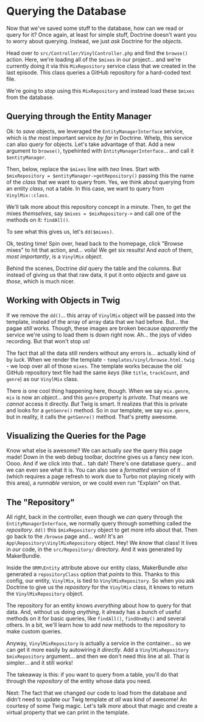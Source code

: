 # Querying the Database

Now that we've saved some stuff to the database, how can we read or query for it?
Once again, at least for simple stuff, Doctrine doesn't want you to worry about
querying. Instead, we just *ask* Doctrine for the *objects*.

Head over to `src/Controller/VinylController.php` and find the `browse()` action.
Here, we're loading all of the `$mixes` in our project... and we're currently
doing it via this `MixRepository` service class that we created in the last episode.
This class queries a GitHub repository for a hard-coded text file.

We're going to *stop* using this `MixRepository` and instead load these `$mixes`
from the database.

## Querying through the Entity Manager

Ok: to *save* objects, we leveraged the `EntityManagerInterface` service, which is
*the* most important service *by far* in Doctrine. Whelp, this service can also
*query* for objects. Let's take advantage of that. Add a new argument to `browse()`,
typehinted with `EntityManagerInterface`... and call it `$entityManager`.

Then, below, replace the `$mixes` line with *two* lines. Start with
`$mixRepository = $entityManager->getRepository()` passing this the name of the
*class* that we want to query from. Yes, we think about querying from an entity
*class*, not a table. In this case, we want to query from `VinylMix::class`.

We'll talk more about this repository concept in a minute. Then, to get the mixes
*themselves*, say `$mixes = $mixRepository->` and call one of the methods
on it: `findAll()`.

To see what this gives us, let's `dd($mixes)`.

Ok, testing time! Spin over, head back to the homepage, click "Browse mixes" to hit
that action, and... voila! We get six results! And *each* of them, *most importantly*,
is a `VinylMix` *object*.

Behind the scenes, Doctrine *did* query the table and the columns. But instead of
giving us that that raw data, it put it onto *objects* and gave us *those*, which
is much nicer.

## Working with Objects in Twig

If we remove the `dd()`... this array of `VinylMix` object will be passed into the
template, instead of the array of array data that we had before. But... the pagae
*still* works. Though, these images are broken because *apparently* the service we're
using to load them is down right now. Ah... the joys of video recording. But that
won't stop us!

The fact that all the data still renders without any errors is... actually kind of
by *luck*. When we render the template - `templates/vinyl/browse.html.twig` -
we loop over all of those `mixes`. The template works because the old GitHub repository
text file had the same *keys* (like `title`, `trackCount`, and `genre`) as our
`VinylMix` class.

There *is* one cool thing happening here, though. When we say `mix.genre`,
`mix` is now an *object*... and this `genre` property is *private*. That means we
*cannot* access it directly. *But* Twig is smart. It realizes that this is private
and looks for a `getGenre()` method. So in our template, we say `mix.genre`,
but in reality, it calls the `getGenre()` method. That's pretty awesome.

## Visualizing the Queries for the Page

Know what else is awesome? We can actually *see* the query this page made! Down in
the web debug toolbar, doctrine gives us a fancy new icon. Oooo. And if we click
into that... tah dah! There's one database query... and we can even see what it is.
You can also see a *formatted* version of it (which requires a page refresh to work
due to Turbo not playing nicely with this area), a *runnable* version, or we could
even run "Explain" on that.

## The "Repository"

All right, back in the controller, even though we *can* query through the
`EntityManagerInterface`, we normally query through something called the *repository*.
`dd()` this `$mixRepository` object to get more info about that. Then go back
to the `/browse` page and... woh! It's an
`App\Repository\VinylMixRepository` object. Hey! We *know* that class! It lives
in *our* code, in the `src/Repository/` directory. And it was generated by MakerBundle.

Inside the `ORM\Entity` attribute above our entity class, MakerBundle *also*
generated a `repositoryClass` option that *points* to this. Thanks to this config,
our entity, `VinylMix`, is tied to `VinylMixRepository`. So when you ask Doctrine
to give us the *repository* for the `VinylMix` class, it knows to return the
`VinylMixRepository` object.

The repository for an entity knows *everything* about how to query for that data.
And, without us doing *anything*, it already has a bunch of useful methods on it
for basic queries, like `findAll()`, `findOneBy()` and several others. In a bit,
we'll learn how to add *new* methods to the repository to make custom queries.

Anyway, `VinylMixRepository` is actually a service in the container... so we can
get it more easily by autowiring it *directly*. Add a
`VinylMixRepository $mixRepository` argument... and then we don't need this line
at all. That is simpler... and it still works!

The takeaway is this: if you want to query from a table, you'll do that through
the *repository* of the entity whose data you need.

Next: The fact that we changed our code to load from the database and didn't need to
update our Twig template *at all* was kind of awesome! An courtesy of some Twig magic.
Let's talk *more* about that magic and create a virtual property that we can print in
the template.
